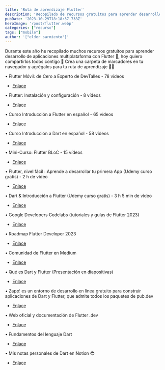 ```yaml
---
title: 'Ruta de aprendizaje Flutter'
description: 'Recopilado de recursos gratuitos para aprender desarrollo de aplicaciones multiplataforma con Flutter'
pubDate: '2023-10-29T18:18:37.738Z'
heroImage: '/post/flutter.webp'
categories: ["recurso"]
tags: ["mobile"]
author: '["elder sarmiento"]'
---
```


Durante este año he recopilado muchos recursos gratuitos para aprender desarrollo de aplicaciones multiplataforma con Flutter 📲, hoy quiero compartirlos todos contigo 💙
Crea una carpeta de marcadores en tu navegador y agrégalos para tu ruta de aprendizaje 🤝😉

• Flutter Móvil: de Cero a Experto de DevTalles - 78 vídeos 
- <a href="https://www.youtube.com/playlist?list=PLCKuOXG0bPi0sIn-nDsi7ma9OV6MEMkxj" target="_blank">Enlace</a>

• Flutter: Instalación y configuración - 8 vídeos 
- <a href="https://www.youtube.com/playlist?list=PLCKuOXG0bPi3xBRYOmcfoqrchgRJOafo9" target="_blank">Enlace</a>

• Curso Introducción a Flutter en español - 65 vídeos 
- <a href="https://www.youtube.com/playlist?list=PLl_hIu4u7P677H9f6zPOHiOz2izkvQq2E" target="_blank">Enlace</a>

• Curso Introducción a Dart en español - 58 vídeos 
- <a href="https://www.youtube.com/playlist?list=PLl_hIu4u7P65OQk_zAxogUjP4YJLQQT1W" target="_blank">Enlace</a>

• Mini-Curso: Flutter BLoC - 15 vídeos 
- <a href="https://www.youtube.com/playlist?list=PLCKuOXG0bPi3P1T460Dgh9G_1JVMIeUaX" target="_blank">Enlace</a>

• Flutter, nivel fácil : Aprende a desarrollar tu primera App (Udemy curso gratis) - 2 h de vídeo 
- <a href="https://www.udemy.com/course/flutter-nivel-facil-aprende-a-desarrollar-tu-primera-app/" target="_blank">Enlace</a>

• Dart & Introducción a Flutter (Udemy curso gratis) - 3 h 5 min de vídeo 
- <a href="https://www.udemy.com/course/dart-flutter-gratis/" target="_blank">Enlace</a>

• Google Developers Codelabs (tutoriales y guías de Flutter 2023) 
- <a href="https://codelabs.developers.google.com/?product=flutter" target="_blank">Enlace</a>

• Roadmap Flutter Developer 2023 
- <a href="https://roadmap.sh/flutter" target="_blank">Enlace</a>

• Comunidad de Flutter en Medium 
- <a href="https://medium.com/flutter-community" target="_blank">Enlace</a>

• Qué es Dart y Flutter (Presentación en diapositivas) 
- <a href="https://www.canva.com/design/DAFZcbZHitY/4rk_xEcCIdXNOShsttwW_A/view?utm_content=DAFZcbZHitY&utm_campaign=designshare&utm_medium=link&utm_source=publishsharelink#1" target="_blank">Enlace</a>

• Zapp! es un entorno de desarrollo en línea gratuito para construir aplicaciones de Dart y Flutter, que admite todos los paquetes de pub.dev 
- <a href="https://zapp.run/" target="_blank">Enlace</a>

• Web oficial y documentación de Flutter .dev 
- <a href="https://flutter.dev/" target="_blank">Enlace</a>

• Fundamentos del lenguaje Dart 
- <a href="https://medium.com/@carloslopez_19744/%EF%B8%8F-fundamentos-del-lenguaje-dart-2803fa20556b" target="_blank">Enlace</a>

• Mis notas personales de Dart en Notion 😎 
- <a href="https://sassy-detective-60f.notion.site/Dart-e1d4a04c176646ed9c40c1224df8620b" target="_blank">Enlace</a>
